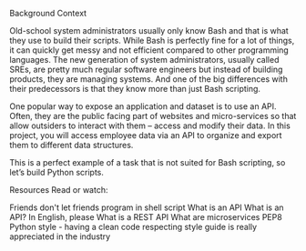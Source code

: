 Background Context


Old-school system administrators usually only know Bash and that is what they use to build their scripts. While Bash is perfectly fine for a lot of things, it can quickly get messy and not efficient compared to other programming languages. The new generation of system administrators, usually called SREs, are pretty much regular software engineers but instead of building products, they are managing systems. And one of the big differences with their predecessors is that they know more than just Bash scripting.

One popular way to expose an application and dataset is to use an API. Often, they are the public facing part of websites and micro-services so that allow outsiders to interact with them – access and modify their data. In this project, you will access employee data via an API to organize and export them to different data structures.

This is a perfect example of a task that is not suited for Bash scripting, so let’s build Python scripts.

Resources
Read or watch:

Friends don't let friends program in shell script
What is an API
What is an API? In English, please
What is a REST API
What are microservices
PEP8 Python style - having a clean code respecting style guide is really appreciated in the industry
